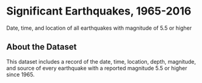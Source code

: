 # **Significant Earthquakes, 1965-2016**  
Date, time, and location of all earthquakes with magnitude of 5.5 or higher  

## **About the Dataset**
This dataset includes a record of the date, time, location, depth, magnitude, and source of every earthquake with a reported magnitude 5.5 or higher since 1965.


 
